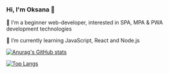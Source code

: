 ### Hi, I'm Oksana  👋

👧  I'm a beginner web-developer, interested in SPA, MPA & PWA development technologies

🌱 I’m currently learning JavaScript, React and Node.js

[![Anurag's GitHub stats](https://github-readme-stats.vercel.app/api?username=omykhalska&show_icons=true&title_color=3d85c6&icon_color=cfe2f3)](https://github.com/omykhalska/github-readme-stats)

[![Top Langs](https://github-readme-stats.vercel.app/api/top-langs/?username=omykhalska&layout=compact&show_icons=true&title_color=3d85c6&icon_color=cfe2f3)](https://github.com/omykhalska/github-readme-stats)

<!--
**omykhalska/omykhalska** is a ✨ _special_ ✨ repository because its `README.md` (this file) appears on your GitHub profile.

Here are some ideas to get you started:

- 🔭 I’m currently working on ...
- 🌱 I’m currently learning ...
- 👯 I’m looking to collaborate on ...
- 🤔 I’m looking for help with ...
- 💬 Ask me about ...
- 📫 How to reach me: ...
- 😄 Pronouns: ...
- ⚡ Fun fact: ...
-->
